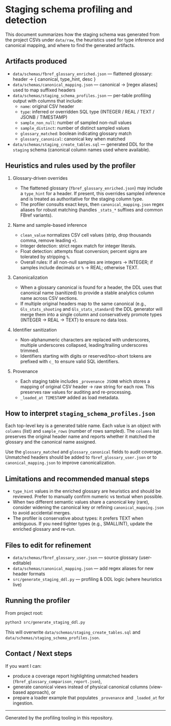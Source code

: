 # Staging schema profiling and detection

This document summarizes how the staging schema was generated from the project CSVs under `data/raw`, the heuristics used for type inference and canonical mapping, and where to find the generated artifacts.

## Artifacts produced

- `data/schemas/fbref_glossary_enriched.json` — flattened glossary: header -> { canonical, type_hint, desc }
- `data/schemas/canonical_mapping.json` — canonical -> [regex aliases] used to map suffixed headers
- `data/schemas/staging_schema_profiles.json` — per-table profiling output with columns that include:
  - `name`: original CSV header
  - `type`: inferred or overridden SQL type (INTEGER / REAL / TEXT / JSONB / TIMESTAMP)
  - `sample_non_null`: number of sampled non-null values
  - `sample_distinct`: number of distinct sampled values
  - `glossary_matched`: boolean indicating glossary match
  - `glossary_canonical`: canonical key when matched
- `data/schemas/staging_create_tables.sql` — generated DDL for the `staging` schema (canonical column names used where available).

## Heuristics and rules used by the profiler

1. Glossary-driven overrides
   - The flattened glossary (`fbref_glossary_enriched.json`) may include a `type_hint` for a header. If present, this overrides sampled inference and is treated as authoritative for the staging column type.
   - The profiler consults exact keys, then `canonical_mapping.json` regex aliases for robust matching (handles `_stats_*` suffixes and common FBref variants).

2. Name and sample-based inference
   - `clean_value` normalizes CSV cell values (strip, drop thousands comma, remove leading `+`).
   - Integer detection: strict regex match for integer literals.
   - Float detection: attempts float conversion; percent signs are tolerated by stripping `%`.
   - Overall rules: if all non-null samples are integers -> INTEGER; if samples include decimals or `%` -> REAL; otherwise TEXT.

3. Canonicalization
   - When a glossary canonical is found for a header, the DDL uses that canonical name (sanitized) to provide a stable analytics column name across CSV sections.
   - If multiple original headers map to the same canonical (e.g., `Gls_stats_shooting` and `Gls_stats_standard`) the DDL generator will merge them into a single column and conservatively promote types (INTEGER -> REAL -> TEXT) to ensure no data loss.

4. Identifier sanitization
   - Non-alphanumeric characters are replaced with underscores, multiple underscores collapsed, leading/trailing underscores trimmed.
   - Identifiers starting with digits or reserved/too-short tokens are prefixed with `c_` to ensure valid SQL identifiers.

5. Provenance
   - Each staging table includes `_provenance JSONB` which stores a mapping of original CSV header -> raw string for each row. This preserves raw values for auditing and re-processing.
   - `_loaded_at TIMESTAMP` added as load metadata.

## How to interpret `staging_schema_profiles.json`

Each top-level key is a generated table name. Each value is an object with `columns` (list) and `sample_rows` (number of rows sampled). The `columns` list preserves the original header name and reports whether it matched the glossary and the canonical name assigned.

Use the `glossary_matched` and `glossary_canonical` fields to audit coverage. Unmatched headers should be added to `fbref_glossary_user.json` or to `canonical_mapping.json` to improve canonicalization.

## Limitations and recommended manual steps

- `type_hint` values in the enriched glossary are heuristics and should be reviewed. Prefer to manually confirm numeric vs textual when possible.
- When two different semantic values share a canonical key (rare), consider widening the canonical key or refining `canonical_mapping.json` to avoid accidental merges.
- The profiler is conservative about types: it prefers TEXT when ambiguous. If you need tighter types (e.g., SMALLINT), update the enriched glossary and re-run.

## Files to edit for refinement

- `data/schemas/fbref_glossary_user.json` — source glossary (user-editable)
- `data/schemas/canonical_mapping.json` — add regex aliases for new header formats
- `src/generate_staging_ddl.py` — profiling & DDL logic (where heuristics live)

## Running the profiler

From project root:

```bash
python3 src/generate_staging_ddl.py
```

This will overwrite `data/schemas/staging_create_tables.sql` and `data/schemas/staging_schema_profiles.json`.

## Contact / Next steps

If you want I can:
- produce a coverage report highlighting unmatched headers (`fbref_glossary_comparison_report.json`),
- generate canonical views instead of physical canonical columns (view-based approach), or
- prepare a loader example that populates `_provenance` and `_loaded_at` for ingestion.


---
Generated by the profiling tooling in this repository.

